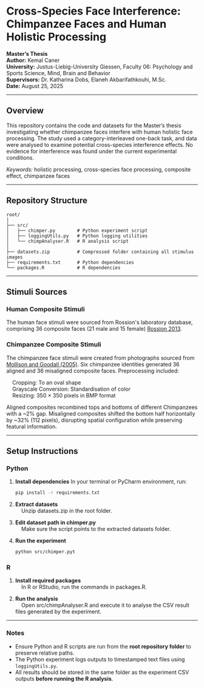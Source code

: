 # Cross-Species Face Interference: Chimpanzee Faces and Human Holistic Processing

**Master’s Thesis**  
**Author:** Kemal Caner  
**University:** Justus-Liebig-University Giessen, Faculty 06: Psychology and Sports Science, Mind, Brain and Behavior  
**Supervisors:** Dr. Katharina Dobs, Elaneh Akbarifathkouhi, M.Sc.  
**Date:** August 25, 2025  

---

## Overview

This repository contains the code and datasets for the Master’s thesis investigating whether chimpanzee faces interfere with human holistic face processing. The study used a category-interleaved one-back task, and data were analysed to examine potential cross-species interference effects. No evidence for interference was found under the current experimental conditions.

*Keywords:* holistic processing, cross-species face processing, composite effect, chimpanzee faces

---

## Repository Structure

```text
root/
│
├── src/
│   ├── chimper.py        # Python experiment script
│   ├── loggingUtils.py   # Python logging utilities
│   └── chimpAnalyser.R   # R analysis script
│
├── datasets.zip          # Compressed folder containing all stimulus images
├── requirements.txt      # Python dependencies
└── packages.R            # R dependencies
```

---

## Stimuli Sources

### Human Composite Stimuli

The human face stimuli were sourced from Rossion's laboratory database, comprising 36 composite faces (21 male and 15 female) [Rossion 2013](https://face-categorization-lab.webnode.page/resources/).

### Chimpanzee Composite Stimuli

The chimpanzee face stimuli were created from photographs sourced from [Mollison and Goodall (2005)](https://www.jamesmollison.com/shop/p/james-other-apes-1). Six chimpanzee identities generated 36 aligned and 36 misaligned composite faces. Preprocessing included: <br>

&nbsp;&nbsp;&nbsp;&nbsp;Cropping: To an oval shape <br>
&nbsp;&nbsp;&nbsp;&nbsp;Grayscale Conversion: Standardisation of color <br>
&nbsp;&nbsp;&nbsp;&nbsp;Resizing: 350 × 350 pixels in BMP format <br>

Aligned composites recombined tops and bottoms of different Chimpanzees with a ~2% gap. Misaligned composites shifted the bottom half horizontally by ~32% (112 pixels), disrupting spatial configuration while preserving featural information.

---

## Setup Instructions

### Python

1. **Install dependencies**
In your terminal or PyCharm environment, run:  
   ```bash
   pip install -r requirements.txt
3. **Extract datasets** <br>
&nbsp;&nbsp;&nbsp;&nbsp;Unzip datasets.zip in the root folder.

3. **Edit dataset path in chimper.py** <br>
&nbsp;&nbsp;&nbsp;&nbsp;Make sure the script points to the extracted datasets folder.

4. **Run the experiment**
   ```bash
   python src/chimper.pyt

### R

1. **Install required packages** <br>
&nbsp;&nbsp;&nbsp;&nbsp;In R or RStudio, run the commands in packages.R.

2. **Run the analysis** <br>
&nbsp;&nbsp;&nbsp;&nbsp;Open src/chimpAnalyser.R and execute it to analyse the CSV result files generated by the experiment.

---

### Notes

- Ensure Python and R scripts are run from the **root repository folder** to preserve relative paths.  
- The Python experiment logs outputs to timestamped text files using `loggingUtils.py`.  
- All results should be stored in the same folder as the experiment CSV outputs **before running the R analysis**.
